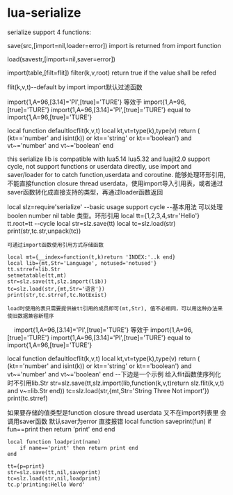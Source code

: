 # lua-serialize
serialize support 4 functions:

save(src,[import=nil,loader=error])
import is returned from import function

load(savestr,[import=nil,saver=error])


import(table,[filt=flit]) filter(k,v,root) return true if the value shall be refed


flit(k,v,t)--default by import import默认过滤函数


import{1,A=96,[3.14]='PI',[true]='TURE'} 等效于 import{1,A=96,[true]='TURE'}
import{1,A=96,[3.14]='PI',[true]='TURE'} equal to import{1,A=96,[true]='TURE'}

local function defaultlocflit(k,v,t)
	local kt,vt=type(k),type(v)
	return ( (kt=='number' and isint(k)) or kt=='string' or kt=='boolean') and vt~='number' and vt~='boolean'
end

this serialize lib is compatible with lua5.14 lua5.32 and luajit2.0
support cycle, not support functions or userdata directly, use import and saver/loader for to catch function,userdata and coroutine.
能够处理环形引用, 不能直接function closure thread userdata，使用import导入引用表，或者通过saver函数转化成直接支持的类型，再通过loader函数返回

  local slz=require'serialize'
--basic usage support cycle
--基本用法 可以处理 boolen number nil table 类型。环形引用
	local tt={1,2,3,4,str='Hello'}
	tt.root=tt --cycle
	local str=slz.save(tt)
	local tc=slz.load(str)
	print(str,tc.str,unpack(tc))

	可通过import函数使用引用方式存储函数
  
	local mt={__index=function(t,k)return 'INDEX:'..k end}
	local lib={mt,Str='Language', notused='notused'}
	tt.strref=lib.Str
	setmetatable(tt,mt)
	str=slz.save(tt,slz.import(lib))
	tc=slz.load(str,{mt,Str='语言'})
	print(str,tc.strref,tc.NotExist)
  
	load时使用的表只需要提供被tt引用的成员即可(mt,Str), 值不必相同，可以用这种办法来使旧数据兼容新程序
  
  
import{1,A=96,[3.14]='PI',[true]='TURE'} 等效于 import{1,A=96,[true]='TURE'}
import{1,A=96,[3.14]='PI',[true]='TURE'} equal to import{1,A=96,[true]='TURE'}

local function defaultlocflit(k,v,t)
	local kt,vt=type(k),type(v)
	return ( (kt=='number' and isint(k)) or kt=='string' or kt=='boolean') and vt~='number' and vt~='boolean'
end
--下边是一个示例 给入flit函数使序列化时不引用lib.Str
	str=slz.save(tt,slz.import(lib,function(k,v,t)return slz.flit(k,v,t) and v~=lib.Str end))
	tc=slz.load(str,{mt,Str='String Three Not import'})
	print(tc.strref)
	
  如果要存储的值类型是function closure thread userdata 又不在import列表里 会调用saver函数 默认saver为error 直接报错
	local function saveprint(fun)
		if fun==print then return 'print' end
	end

	local function loadprint(name)
		if name=='print' then return print end
	end
	
	tt={p=print}
	str=slz.save(tt,nil,saveprint)
	tc=slz.load(str,nil,loadprint)
	tc.p'printing:Hello Word'
